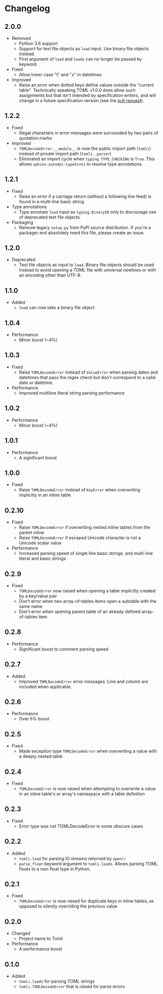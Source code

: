 # Changelog

## 2.0.0

- Removed
  - Python 3.6 support
  - Support for text file objects as `load` input. Use binary file objects instead.
  - First argument of `load` and `loads` can no longer be passed by keyword.
- Fixed
  - Allow lower case "t" and "z" in datetimes
- Improved
  - Raise an error when dotted keys define values outside the "current table".
    Technically speaking TOML v1.0.0 does allow such assignments
    but that isn't intended by specification writers,
    and will change in a future specification version (see the [pull request](https://github.com/toml-lang/toml/pull/848)).

## 1.2.2

- Fixed
  - Illegal characters in error messages were surrounded by two pairs of quotation marks
- Improved
  - `TOMLDecodeError.__module__` is now the public import path (`tomli`) instead of private import path (`tomli._parser`)
  - Eliminated an import cycle when `typing.TYPE_CHECKING` is `True`.
    This allows `sphinx-autodoc-typehints` to resolve type annotations.

## 1.2.1

- Fixed
  - Raise an error if a carriage return (without a following line feed) is found in a multi-line basic string
- Type annotations
  - Type annotate `load` input as `typing.BinaryIO` only to discourage use of deprecated text file objects.
- Packaging
  - Remove legacy `setup.py` from PyPI source distribution.
    If you're a packager and absolutely need this file, please create an issue.

## 1.2.0

- Deprecated
  - Text file objects as input to `load`.
    Binary file objects should be used instead to avoid opening a TOML file with universal newlines or with an encoding other than UTF-8.

## 1.1.0

- Added
  - `load` can now take a binary file object

## 1.0.4

- Performance
  - Minor boost (~4%)

## 1.0.3

- Fixed
  - Raise `TOMLDecodeError` instead of `ValueError` when parsing dates and datetimes that pass the regex check but don't correspond to a valid date or datetime.
- Performance
  - Improved multiline literal string parsing performance

## 1.0.2

- Performance
  - Minor boost (~4%)

## 1.0.1

- Performance
  - A significant boost

## 1.0.0

- Fixed
  - Raise `TOMLDecodeError` instead of `KeyError` when overwriting implicitly in an inline table

## 0.2.10

- Fixed
  - Raise `TOMLDecodeError` if overwriting nested inline tables from the parent inline
  - Raise `TOMLDecodeError` if escaped Unicode character is not a Unicode scalar value
- Performance
  - Increased parsing speed of single line basic strings, and multi-line literal and basic strings

## 0.2.9

- Fixed
  - `TOMLDecodeError` now raised when opening a table implicitly created by a key/value pair
  - Don't error when two array-of-tables items open a subtable with the same name
  - Don't error when opening parent table of an already defined array-of-tables item

## 0.2.8

- Performance
  - Significant boost to comment parsing speed

## 0.2.7

- Added
  - Improved `TOMLDecodeError` error messages.
    Line and column are included when applicable.

## 0.2.6

- Performance
  - Over 5% boost

## 0.2.5

- Fixed
  - Made exception type `TOMLDecodeError` when  overwriting a value with a deeply nested table

## 0.2.4

- Fixed
  - `TOMLDecodeError` is now raised when attempting to overwrite a value in an inline table's or array's namespace with a table definition

## 0.2.3

- Fixed
  - Error type was not TOMLDecodeError in some obscure cases

## 0.2.2

- Added
  - `tomli.load` for parsing IO streams returned by `open()`
  - `parse_float` keyword argument to `tomli.loads`.
    Allows parsing TOML floats to a non-float type in Python.

## 0.2.1

- Fixed
  - `TOMLDecodeError` is now raised for duplicate keys in inline tables,
    as opposed to silently overriding the previous value

## 0.2.0

- Changed
  - Project name to Tomli
- Performance
  - A performance boost

## 0.1.0

- Added
  - `tomli.loads` for parsing TOML strings
  - `tomli.TOMLDecodeError` that is raised for parse errors
